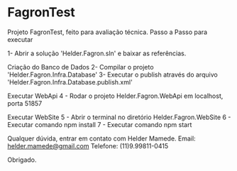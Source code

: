 # FagronTest
Projeto FagronTest, feito para avaliação técnica.
Passo a Passo para executar

1- Abrir a solução 'Helder.Fagron.sln' e baixar as referências.

Criação do Banco de Dados
2- Compilar o projeto 'Helder.Fagron.Infra.Database'
3- Executar o publish através do arquivo 'Helder.Fagron.Infra.Database.publish.xml'

Executar WebApi
4 - Rodar o projeto Helder.Fagron.WebApi em localhost, porta 51857

Executar WebSite
5 - Abrir o terminal no diretório Helder.Fagron.WebSite
6 - Executar comando npm install
7 - Executar comando npm start

Qualquer dúvida, entrar em contato com Helder Mamede.
Email: helder.mamede@gmail.com
Telefone: (11)9.99811-0415

Obrigado.
